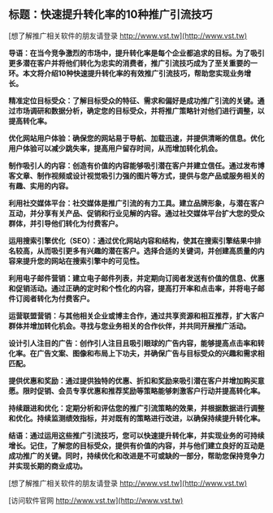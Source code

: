 ## **标题：快速提升转化率的10种推广引流技巧**

[想了解推广相关软件的朋友请登录 http://www.vst.tw](http://www.vst.tw)

**导语：在当今竞争激烈的市场中，提升转化率是每个企业都追求的目标。为了吸引更多潜在客户并将他们转化为忠实的消费者，推广引流技巧成为了至关重要的一环。本文将介绍10种快速提升转化率的有效推广引流技巧，帮助您实现业务增长。**

**精准定位目标受众：了解目标受众的特征、需求和偏好是成功推广引流的关键。通过市场调研和数据分析，确定您的目标受众，并将推广策略针对他们进行调整，以提高转化率。**

**优化网站用户体验：确保您的网站易于导航、加载迅速，并提供清晰的信息。优化用户体验可以减少跳失率，提高用户留存时间，从而增加转化机会。**

**制作吸引人的内容：创造有价值的内容能够吸引潜在客户并建立信任。通过发布博客文章、制作视频或设计视觉吸引力强的图片等方式，提供与您产品或服务相关的有趣、实用的内容。**

**利用社交媒体平台：社交媒体是推广引流的有力工具。建立品牌形象，与潜在客户互动，并分享有关产品、促销和行业见解的内容。通过社交媒体平台扩大您的受众群体，并引导他们转化为付费客户。**

**运用搜索引擎优化（SEO）：通过优化网站内容和结构，使其在搜索引擎结果中排名较高，从而吸引更多有兴趣的潜在客户。选择合适的关键词，并创建高质量的内容来提升您的网站在搜索引擎中的可见性。**

**利用电子邮件营销：建立电子邮件列表，并定期向订阅者发送有价值的信息、优惠和促销活动。通过正确的定时和个性化的内容，提高打开率和点击率，并将电子邮件订阅者转化为付费客户。**

**运营联盟营销：与其他相关企业或博主合作，通过共享资源和相互推荐，扩大客户群体并增加转化机会。寻找与您业务相关的合作伙伴，并共同开展推广活动。**

**设计引人注目的广告：创作引人注目且吸引眼球的广告内容，能够提高点击率和转化率。在广告文案、图像和布局上下功夫，并确保广告与目标受众的兴趣和需求相匹配。**

**提供优惠和奖励：通过提供独特的优惠、折扣和奖励来吸引潜在客户并增加购买意愿。限时促销、会员专享优惠和推荐奖励等策略能够刺激客户行动并提高转化率。**

**持续跟进和优化：定期分析和评估您的推广引流策略的效果，并根据数据进行调整和优化。持续监测绩效指标，并对既有的策略进行改进，以确保持续提升转化率。**

**结语：通过运用这些推广引流技巧，您可以快速提升转化率，并实现业务的可持续增长。记住，了解您的目标受众，提供有价值的内容，并与他们建立良好的互动是成功推广的关键。同时，持续优化和改进是不可或缺的一部分，帮助您保持竞争力并实现长期的商业成功。**

[想了解推广相关软件的朋友请登录 http://www.vst.tw](http://www.vst.tw)


[访问软件官网 http://www.vst.tw](http://www.vst.tw)
